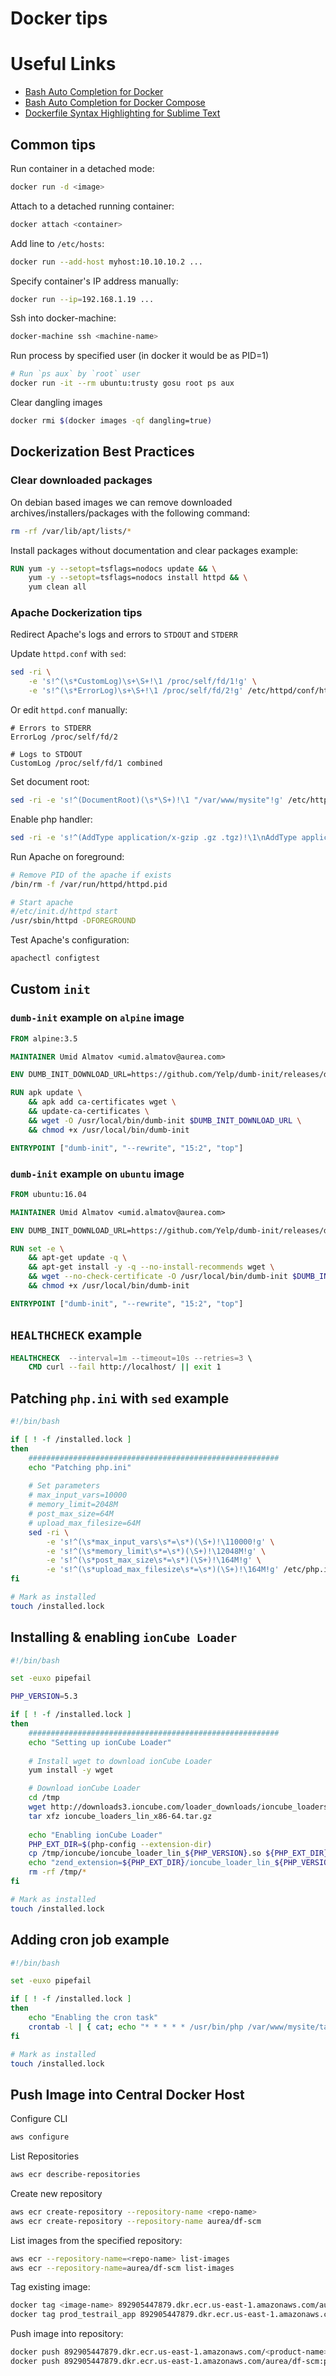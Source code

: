 # Docker tips

# Useful Links

- [Bash Auto Completion for Docker](https://docs.docker.com/machine/completion/#bash)
- [Bash Auto Completion for Docker Compose](https://docs.docker.com/compose/completion/)
- [Dockerfile Syntax Highlighting for Sublime Text](https://github.com/asbjornenge/Docker.tmbundle)

## Common tips

Run container in a detached mode:
```bash
docker run -d <image>
```

Attach to a detached running container:
```bash
docker attach <container>
```

Add line to `/etc/hosts`:
```bash
docker run --add-host myhost:10.10.10.2 ...
```

Specify container's IP address manually:
```bash
docker run --ip=192.168.1.19 ...
```

Ssh into docker-machine:
```bash
docker-machine ssh <machine-name>
```

Run process by specified user (in docker it would be as PID=1)
```bash
# Run `ps aux` by `root` user
docker run -it --rm ubuntu:trusty gosu root ps aux
```

Clear dangling images
```bash
docker rmi $(docker images -qf dangling=true)
```

## Dockerization Best Practices

### Clear downloaded packages

On debian based images we can remove downloaded archives/installers/packages with the following command:
```bash
rm -rf /var/lib/apt/lists/*
```

Install packages without documentation and clear packages example:
```Dockerfile
RUN yum -y --setopt=tsflags=nodocs update && \
    yum -y --setopt=tsflags=nodocs install httpd && \
    yum clean all
```

### Apache Dockerization tips

Redirect Apache's logs and errors to `STDOUT` and `STDERR`

Update `httpd.conf` with `sed`:
```bash
sed -ri \
    -e 's!^(\s*CustomLog)\s+\S+!\1 /proc/self/fd/1!g' \
    -e 's!^(\s*ErrorLog)\s+\S+!\1 /proc/self/fd/2!g' /etc/httpd/conf/httpd.conf
```

Or edit `httpd.conf` manually:
```htaccess
# Errors to STDERR
ErrorLog /proc/self/fd/2

# Logs to STDOUT
CustomLog /proc/self/fd/1 combined
```

Set document root:
```bash
sed -ri -e 's!^(DocumentRoot)(\s*\S+)!\1 "/var/www/mysite"!g' /etc/httpd/conf/httpd.conf
```

Enable php handler:
```bash
sed -ri -e 's!^(AddType application/x-gzip .gz .tgz)!\1\nAddType application/x-httpd-php .php\n!g' /etc/httpd/conf/httpd.conf
```

Run Apache on foreground:
```bash
# Remove PID of the apache if exists
/bin/rm -f /var/run/httpd/httpd.pid

# Start apache
#/etc/init.d/httpd start
/usr/sbin/httpd -DFOREGROUND
```

Test Apache's configuration:
```bash
apachectl configtest
```

## Custom `init`

### `dumb-init` example on `alpine` image

```Dockerfile
FROM alpine:3.5

MAINTAINER Umid Almatov <umid.almatov@aurea.com>

ENV DUMB_INIT_DOWNLOAD_URL=https://github.com/Yelp/dumb-init/releases/download/v1.2.0/dumb-init_1.2.0_amd64

RUN apk update \
    && apk add ca-certificates wget \
    && update-ca-certificates \
    && wget -O /usr/local/bin/dumb-init $DUMB_INIT_DOWNLOAD_URL \
    && chmod +x /usr/local/bin/dumb-init

ENTRYPOINT ["dumb-init", "--rewrite", "15:2", "top"]
```

### `dumb-init` example on `ubuntu` image

```Dockerfile
FROM ubuntu:16.04

MAINTAINER Umid Almatov <umid.almatov@aurea.com>

ENV DUMB_INIT_DOWNLOAD_URL=https://github.com/Yelp/dumb-init/releases/download/v1.2.0/dumb-init_1.2.0_amd64

RUN set -e \
    && apt-get update -q \
    && apt-get install -y -q --no-install-recommends wget \
    && wget --no-check-certificate -O /usr/local/bin/dumb-init $DUMB_INIT_DOWNLOAD_URL \
    && chmod +x /usr/local/bin/dumb-init

ENTRYPOINT ["dumb-init", "--rewrite", "15:2", "top"]
```

## `HEALTHCHECK` example

```Dockerfile
HEALTHCHECK  --interval=1m --timeout=10s --retries=3 \
    CMD curl --fail http://localhost/ || exit 1
```

## Patching `php.ini` with `sed` example

```bash
#!/bin/bash

if [ ! -f /installed.lock ]
then
    ########################################################
    echo "Patching php.ini"
    
    # Set parameters
    # max_input_vars=10000
    # memory_limit=2048M
    # post_max_size=64M
    # upload_max_filesize=64M
    sed -ri \
        -e 's!^(\s*max_input_vars\s*=\s*)(\S+)!\110000!g' \
        -e 's!^(\s*memory_limit\s*=\s*)(\S+)!\12048M!g' \
        -e 's!^(\s*post_max_size\s*=\s*)(\S+)!\164M!g' \
        -e 's!^(\s*upload_max_filesize\s*=\s*)(\S+)!\164M!g' /etc/php.ini
fi

# Mark as installed
touch /installed.lock
```

## Installing & enabling `ionCube Loader`

```bash
#!/bin/bash

set -euxo pipefail

PHP_VERSION=5.3

if [ ! -f /installed.lock ]
then
    ########################################################
    echo "Setting up ionCube Loader"
    
    # Install wget to download ionCube Loader
    yum install -y wget

    # Download ionCube Loader
    cd /tmp
    wget http://downloads3.ioncube.com/loader_downloads/ioncube_loaders_lin_x86-64.tar.gz
    tar xfz ioncube_loaders_lin_x86-64.tar.gz
    
    echo "Enabling ionCube Loader"
    PHP_EXT_DIR=$(php-config --extension-dir)
    cp /tmp/ioncube/ioncube_loader_lin_${PHP_VERSION}.so ${PHP_EXT_DIR}
    echo "zend_extension=${PHP_EXT_DIR}/ioncube_loader_lin_${PHP_VERSION}.so" >> /etc/php.ini
    rm -rf /tmp/*
fi

# Mark as installed
touch /installed.lock
```

## Adding cron job example

```bash
#!/bin/bash

set -euxo pipefail

if [ ! -f /installed.lock ]
then
    echo "Enabling the cron task"
    crontab -l | { cat; echo "* * * * * /usr/bin/php /var/www/mysite/task.php"; } | crontab -
fi

# Mark as installed
touch /installed.lock
```

## Push Image into Central Docker Host

Configure CLI
```bash
aws configure
```

List Repositories
```bash
aws ecr describe-repositories
```

Create new repository
```bash
aws ecr create-repository --repository-name <repo-name>
aws ecr create-repository --repository-name aurea/df-scm
```

List images from the specified repository:
```bash
aws ecr --repository-name=<repo-name> list-images
aws ecr --repository-name=aurea/df-scm list-images
```

Tag existing image:
```bash
docker tag <image-name> 892905447879.dkr.ecr.us-east-1.amazonaws.com/aurea/<product-name>:<version or tag>
docker tag prod_testrail_app 892905447879.dkr.ecr.us-east-1.amazonaws.com/aurea/df-scm:prod_testrail_app
```

Push image into repository:
```bash
docker push 892905447879.dkr.ecr.us-east-1.amazonaws.com/<product-name>:<version or tag>
docker push 892905447879.dkr.ecr.us-east-1.amazonaws.com/aurea/df-scm:prod_testrail_app
```